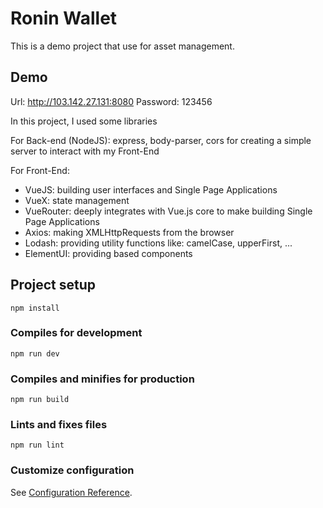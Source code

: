 # Ronin Wallet

This is a demo project that use for asset management.

## Demo

Url: http://103.142.27.131:8080
Password: 123456

In this project, I used some libraries

For Back-end (NodeJS): express, body-parser, cors for creating a simple server to interact with my Front-End

For Front-End:
+ VueJS: building user interfaces and Single Page Applications
+ VueX: state management 
+ VueRouter: deeply integrates with Vue.js core to make building Single Page Applications
+ Axios: making XMLHttpRequests from the browser
+ Lodash: providing utility functions like: camelCase, upperFirst, ...
+ ElementUI: providing based components

## Project setup
```
npm install
```

### Compiles for development
```
npm run dev
```

### Compiles and minifies for production
```
npm run build
```

### Lints and fixes files
```
npm run lint
```

### Customize configuration
See [Configuration Reference](https://cli.vuejs.org/config/).
